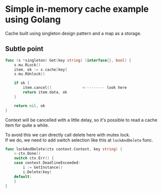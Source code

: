 # Simple in-memory cache example using Golang
Cache built using singleton design pattern and a map as a storage.

## Subtle point
```go
func (s *singleton) Get(key string) (interface{}, bool) {
	s.mu.RLock()
	item, ok := s.cache[key]
	s.mu.RUnlock()

	if ok {
		item.cancel()              <--------- look here
		return item.data, ok
	}

	return nil, ok
}
```
Context will be cancelled with a little delay, so it's possible to read a cache item for quite a while.

To avoid this we can directly call delete here with mutex lock.  
If we do, we need to add switch selection like this at `lockAndDelete` func.
```go
func lockAndDelete(ctx context.Context, key string) {
	<-ctx.Done()
	switch ctx.Err() {
	case context.DeadlineExceeded:
		i := GetInstance()
		i.Delete(key)
	default:
	}
}
```